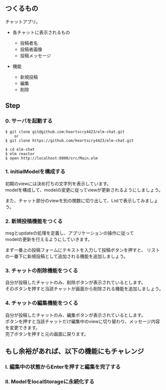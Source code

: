 ## つくるもの
チャットアプリ。

- 各チャットに表示されるもの
    - 投稿者名
    - 投稿者画像
    - 投稿メッセージ

- 機能
    - 新規投稿
    - 編集
    - 削除


## Step

### 0. サーバを起動する

```
$ git clone git@github.com:heartscry4423/elm-chat.git
    or
$ git clone https://github.com/heartscry4423/elm-chat.git
```
```
$ cd elm-chat
$ elm reactor
$ open http://localhost:8000/src/Main.elm
```

### 1. initialModelを構成する
初期のviewには決め打ちの文字列を表示しています。  
modelを構成して、modelの変更に従ってviewが更新されるようにしましょう。

また、チャット部分のviewを別の関数に切り出して、Listで表示してみましょう。

### 2. 新規投稿機能をつくる
msgとupdateの処理を定義し、アプリケーションの操作に従って  
modelの更新を行えるようにしていきます。

まず一番上の投稿フォームにテキストを入力して投稿ボタンを押すと、
リストの一番下に新規投稿として追加される機能を追加しましょう。

### 3. チャットの削除機能をつくる
自分が投稿したチャットのみ、削除ボタンが表示されているとします。  
そのボタンを押すと当該チャットが画面から削除される機能を追加しましょう。

### 4. チャットの編集機能をつくる
自分が投稿したチャットのみ、編集ボタンが表示されているとします。  
ボタンを押すと当該チャットだけ編集中のviewに切り替わり、メッセージ内容を変更できます。  
完了ボタンを押すと元の画面に戻ります。



## もし余裕があれば、以下の機能にもチャレンジ

### Ⅰ. 編集中の状態からEnterを押すと編集を完了する

### Ⅱ. ModelをlocalStorageに永続化する
